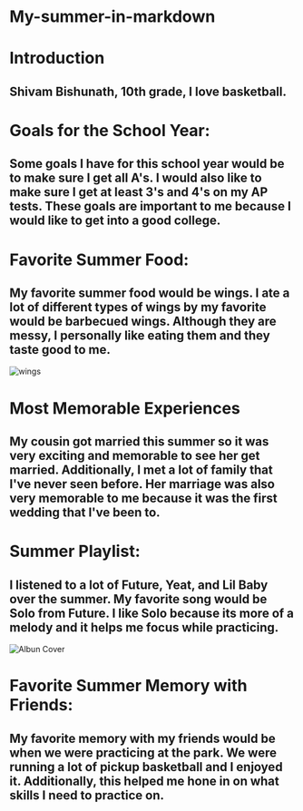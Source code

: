 # My-summer-in-markdown

# Introduction
## Shivam Bishunath, 10th grade, I love basketball.
# Goals for the School Year: 
## Some goals I have for this school year would be to make sure I get all A's. I would also like to make sure I get at least 3's and 4's on my AP tests. These goals are important to me because I would like to get into a good college.
# Favorite Summer Food: 
## My favorite summer food would be wings. I ate a lot of different types of wings by my favorite would be barbecued wings. Although they are messy, I personally like eating them and they taste good to me.
![wings](https://th.bing.com/th/id/OIP.vZYSwENjKdaTlEchnPZFkwHaE8?w=271&h=181&c=7&r=0&o=5&pid=1.7)
# Most Memorable Experiences
## My cousin got married this summer so it was very exciting and memorable to see her get married. Additionally, I met a lot of family that I've never seen before. Her marriage was also very memorable to me because it was the first wedding that I've been to.
# Summer Playlist: 
## I listened to a lot of Future, Yeat, and Lil Baby over the summer. My favorite song would be Solo from Future. I like Solo because its more of a melody and it helps me focus while practicing.
![Albun Cover](https://th.bing.com/th/id/OIP.YalkSNS_fbqBRm2mOGNdwwHaHa?w=170&h=180&c=7&r=0&o=5&pid=1.7)
# Favorite Summer Memory with Friends: 
## My favorite memory with my friends would be when we were practicing at the park. We were running a lot of pickup basketball and I enjoyed it. Additionally, this helped me hone in on what skills I need to practice on.
